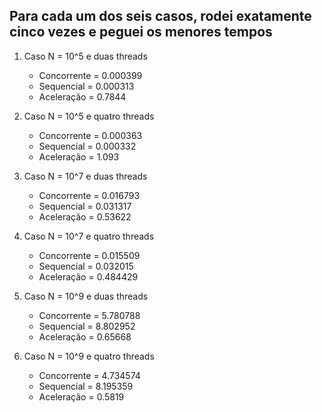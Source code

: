 Para cada um dos seis casos, rodei exatamente cinco vezes e peguei os menores tempos
---

1. Caso N = 10^5 e duas threads
	* Concorrente =  0.000399
	* Sequencial = 0.000313
	* Aceleração = 0.7844

2. Caso N = 10^5 e quatro threads
	* Concorrente =  0.000363
	* Sequencial = 0.000332
	* Aceleração = 1.093

3. Caso N = 10^7 e duas threads
	* Concorrente =  0.016793
	* Sequencial = 0.031317
	* Aceleração = 0.53622

4. Caso N = 10^7 e quatro threads
	* Concorrente =  0.015509
	* Sequencial = 0.032015
	* Aceleração = 0.484429

5. Caso N = 10^9 e duas threads
	* Concorrente =  5.780788
	* Sequencial = 8.802952
	* Aceleração = 0.65668

6. Caso N = 10^9 e quatro threads
	* Concorrente =  4.734574
	* Sequencial = 8.195359
	* Aceleração = 0.5819

